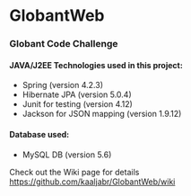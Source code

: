 # GlobantWeb
### Globant Code Challenge

#### JAVA/J2EE Technologies used in this project:
* Spring (version 4.2.3)
* Hibernate JPA (version 5.0.4)
* Junit for testing (version 4.12)
* Jackson for JSON mapping (version 1.9.12)

#### Database used:
* MySQL DB (version 5.6)

Check out the Wiki page for details
https://github.com/kaaljabr/GlobantWeb/wiki